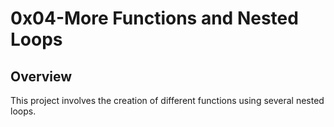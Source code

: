 # 0x04-More Functions and Nested Loops

## Overview

 This project involves the creation of different functions using several nested\
 loops.